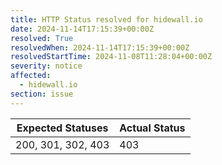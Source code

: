```yaml
---
title: HTTP Status resolved for hidewall.io
date: 2024-11-14T17:15:39+00:00Z
resolved: True
resolvedWhen: 2024-11-14T17:15:39+00:00Z
resolvedStartTime: 2024-11-08T11:28:04+00:00Z
severity: notice
affected:
  - hidewall.io
section: issue
---
```


| Expected Statuses | Actual Status  |
|-------------------|----------------|
| 200, 301, 302, 403 | 403 |
